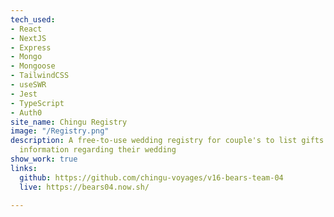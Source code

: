```yaml
---
tech_used:
- React
- NextJS
- Express
- Mongo
- Mongoose
- TailwindCSS
- useSWR
- Jest
- TypeScript
- Auth0
site_name: Chingu Registry
image: "/Registry.png"
description: A free-to-use wedding registry for couple's to list gifts and provide
  information regarding their wedding
show_work: true
links:
  github: https://github.com/chingu-voyages/v16-bears-team-04
  live: https://bears04.now.sh/

---
```


